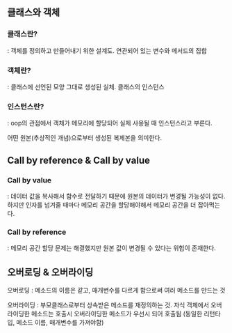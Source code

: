## 클래스와 객체

### 클래스란?

: 객체를 정의하고 만들어내기 위한 설계도. 연관되어 있는 변수와 메서드의 집합

### 객체란?

: 클래스에 선언된 모양 그대로 생성된 실체. 클래스의 인스턴스

### 인스턴스란?

: oop의 관점에서 객체가 메모리에 할당되어 실제 사용될 때 인스턴스라고 부른다.

어떤 원본(추상적인 개념)으로부터 생성된 복제본을 의미한다.



## Call by reference & Call by value

### Call by value

: 데이터 값을 복사해서 함수로 전달하기 때문에 원본의 데이터가 변경될 가능성이 없다. 하지만 인자를 넘겨줄 때마다 메모리 공간을 할당해야해서 메모리 공간을 더 잡아먹는다.

### Call by reference

: 메모리 공간 할당 문제는 해결했지만 원본 값이 변경될 수 있다는 위험이 존재한다.



## 오버로딩 & 오버라이딩

오버로딩 : 메소드의 이름은 같고, 매개변수를 다르게 함으로써 여러 메소드를 만드는 것

오버라이딩 : 부모클래스로부터 상속받은 메소드를 재정의하는 것. 자식 객체에서 오버라이딩한 메소드는 호출시 오버라이딩한 메소드가 우선시 되어 호출됨 (동일한 리턴타입, 메소드 이름, 매개변수를 가져야함)